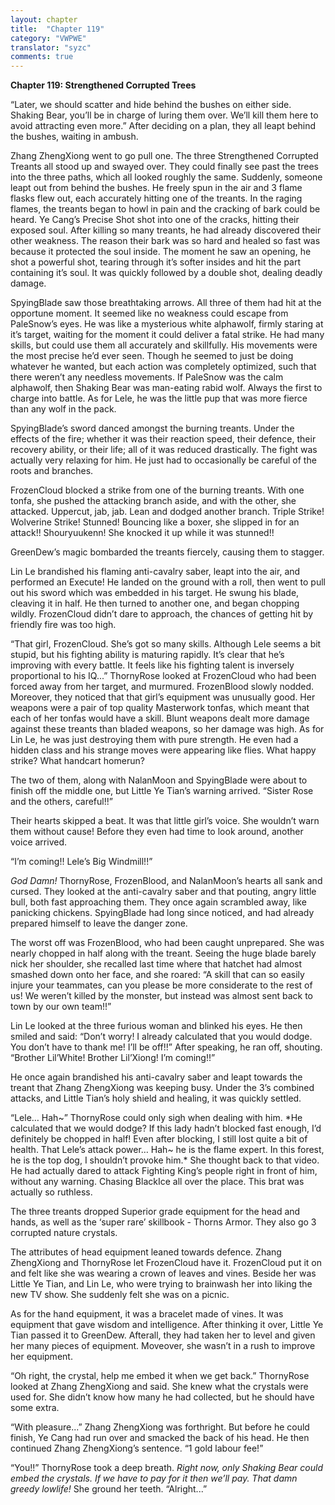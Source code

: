 ```yaml
---
layout: chapter
title:  "Chapter 119"
category: "VWPWE"
translator: "syzc"
comments: true
---
```


**Chapter 119: Strengthened Corrupted Trees**

“Later, we should scatter and hide behind the bushes on either side. Shaking Bear, you’ll be in charge of luring them over. We’ll kill them here to avoid attracting even more.” After deciding on a plan, they all leapt behind the bushes, waiting in ambush.

Zhang ZhengXiong went to go pull one. The three Strengthened Corrupted Treants all stood up and swayed over. They could finally see past the trees into the three paths, which all looked roughly the same. Suddenly, someone leapt out from behind the bushes. He freely spun in the air and 3 flame flasks flew out, each accurately hitting one of the treants. In the raging flames, the treants began to howl in pain and the cracking of bark could be heard. Ye Cang’s Precise Shot shot into one of the cracks, hitting their exposed soul. After killing so many treants, he had already discovered their other weakness. The reason their bark was so hard and healed so fast was because it protected the soul inside. The moment he saw an opening, he shot a powerful shot, tearing through it’s softer insides and hit the part containing it’s soul. It was quickly followed by a double shot, dealing deadly damage. 

SpyingBlade saw those breathtaking arrows. All three of them had hit at the opportune moment. It seemed like no weakness could escape from PaleSnow’s eyes. He was like a mysterious white alphawolf, firmly staring at it’s target, waiting for the moment it could deliver a fatal strike. He had many skills, but could use them all accurately and skillfully. His movements were the most precise he’d ever seen. Though he seemed to just be doing whatever he wanted, but each action was completely optimized, such that there weren’t any needless movements. If PaleSnow was the calm alphawolf, then Shaking Bear was man-eating rabid wolf. Always the first to charge into battle. As for Lele, he was the little pup that was more fierce than any wolf in the pack. 

SpyingBlade’s sword danced amongst the burning treants. Under the effects of the fire; whether it was their reaction speed, their defence, their recovery ability, or their life; all of it was reduced drastically. The fight was actually very relaxing for him. He just had to occasionally be careful of the roots and branches.

FrozenCloud blocked a strike from one of the burning treants. With one tonfa, she pushed the attacking branch aside, and with the other, she attacked. Uppercut, jab, jab. Lean and dodged another branch. Triple Strike! Wolverine Strike! Stunned! Bouncing like a boxer, she slipped in for an attack!! Shouryuukenn! She knocked it up while it was stunned!!

GreenDew’s magic bombarded the treants fiercely, causing them to stagger.

Lin Le brandished his flaming anti-cavalry saber, leapt into the air, and performed an Execute! He landed on the ground with a roll, then went to pull out his sword which was embedded in his target. He swung his blade, cleaving it in half. He then turned to another one, and began chopping wildly. FrozenCloud didn’t dare to approach, the chances of getting hit by friendly fire was too high. 

“That girl, FrozenCloud. She’s got so many skills. Although Lele seems a bit stupid, but his fighting ability is maturing rapidly. It’s clear that he’s improving with every battle. It feels like his fighting talent is inversely proportional to his IQ...” ThornyRose looked at FrozenCloud who had been forced away from her target, and murmured. FrozenBlood slowly nodded. Moreover, they noticed that that girl’s equipment was unusually good. Her weapons were a pair of top quality Masterwork tonfas, which meant that each of her tonfas would have a skill. Blunt weapons dealt more damage against these treants than bladed weapons, so her damage was high. As for Lin Le, he was just destroying them with pure strength. He even had a hidden class and his strange moves were appearing like flies. What happy strike? What handcart homerun?

The two of them, along with NalanMoon and SpyingBlade were about to finish off the middle one, but Little Ye Tian’s warning arrived. “Sister Rose and the others, careful!!”

Their hearts skipped a beat. It was that little girl’s voice. She wouldn’t warn them without cause! Before they even had time to look around, another voice arrived.

“I’m coming!! Lele’s Big Windmill!!”

*God Damn!* ThornyRose, FrozenBlood, and NalanMoon’s hearts all sank and cursed. They looked at the anti-cavalry saber and that pouting, angry little bull, both fast approaching them. They once again scrambled away, like panicking chickens. SpyingBlade had long since noticed, and had already prepared himself to leave the danger zone.

The worst off was FrozenBlood, who had been caught unprepared. She was nearly chopped in half along with the treant. Seeing the huge blade barely nick her shoulder, she recalled last time where that hatchet had almost smashed down onto her face, and she roared: “A skill that can so easily injure your teammates, can you please be more considerate to the rest of us! We weren’t killed by the monster, but instead was almost sent back to town by our own team!!”

Lin Le looked at the three furious woman and blinked his eyes. He then smiled and said: “Don’t worry! I already calculated that you would dodge. You don’t have to thank me! I’ll be off!!” After speaking, he ran off, shouting. “Brother Lil’White! Brother Lil’Xiong! I’m coming!!”

He once again brandished his anti-cavalry saber and leapt towards the treant that Zhang ZhengXiong was keeping busy. Under the 3’s combined attacks, and Little Tian’s holy shield and healing, it was quickly settled.

“Lele… Hah~” ThornyRose could only sigh when dealing with him. *He calculated that we would dodge? If this lady hadn’t blocked fast enough, I’d definitely be chopped in half! Even after blocking, I still lost quite a bit of health. That Lele’s attack power… Hah~ he is the flame expert. In this forest, he is the top dog, I shouldn’t provoke him.* She thought back to that video. He had actually dared to attack Fighting King’s people right in front of him, without any warning. Chasing BlackIce all over the place. This brat was actually so ruthless.

The three treants dropped Superior grade equipment for the head and hands, as well as the ‘super rare’ skillbook - Thorns Armor. They also go 3 corrupted nature crystals.

The attributes of head equipment leaned towards defence. Zhang ZhengXiong and ThornyRose let FrozenCloud have it. FrozenCloud put it on and felt like she was wearing a crown of leaves and vines. Beside her was Little Ye Tian, and Lin Le, who were trying to brainwash her into liking the new TV show. She suddenly felt she was on a picnic. 

As for the hand equipment, it was a bracelet made of vines. It was equipment that gave wisdom and intelligence. After thinking it over, Little Ye Tian passed it to GreenDew. Afterall, they had taken her to level and given her many pieces of equipment. Moveover, she wasn’t in a rush to improve her equipment.

“Oh right, the crystal, help me embed it when we get back.” ThornyRose looked at Zhang ZhengXiong and said. She knew what the crystals were used for. She didn’t know how many he had collected, but he should have some extra. 

“With pleasure...” Zhang ZhengXiong was forthright. But before he could finish, Ye Cang had run over and smacked the back of his head. He then continued Zhang ZhengXiong’s sentence. “1 gold labour fee!”

“You!!” ThornyRose took a deep breath. *Right now, only Shaking Bear could embed the crystals. If we have to pay for it then we’ll pay. That damn greedy lowlife!* She ground her teeth. “Alright...”
